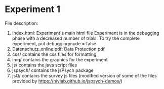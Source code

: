 # Experiment 1

File description:
1. index.html: Experiment's main html file
    Experiment is in the debugging phase with a decreased number of trials.
    To try the complete experiment, put debuggingmode = false
2. Datenschutz_online.pdf: Data Protection pdf
3. css/ contains the css files for formatting
4. img/ contains the graphics for the experiment
4. js/ contains the java script files
5. jspsych/ contains the jsPsych package
6. jsQ/ contains the survey js files 
    (modified version of some of the files provided by 
        https://nivlab.github.io/jspsych-demos/)
